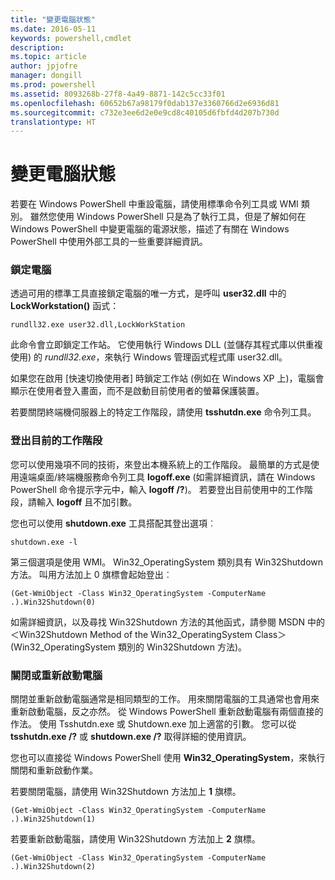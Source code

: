```yaml
---
title: "變更電腦狀態"
ms.date: 2016-05-11
keywords: powershell,cmdlet
description: 
ms.topic: article
author: jpjofre
manager: dongill
ms.prod: powershell
ms.assetid: 8093268b-27f8-4a49-8871-142c5cc33f01
ms.openlocfilehash: 60652b67a98179f0dab137e3360766d2e6936d81
ms.sourcegitcommit: c732e3ee6d2e0e9cd8c40105d6fbfd4d207b730d
translationtype: HT
---
```

# <a name="changing-computer-state"></a>變更電腦狀態
若要在 Windows PowerShell 中重設電腦，請使用標準命令列工具或 WMI 類別。 雖然您使用 Windows PowerShell 只是為了執行工具，但是了解如何在 Windows PowerShell 中變更電腦的電源狀態，描述了有關在 Windows PowerShell 中使用外部工具的一些重要詳細資訊。

### <a name="locking-a-computer"></a>鎖定電腦
透過可用的標準工具直接鎖定電腦的唯一方式，是呼叫 **user32.dll** 中的 **LockWorkstation()** 函式：

```
rundll32.exe user32.dll,LockWorkStation
```

此命令會立即鎖定工作站。 它使用執行 Windows DLL (並儲存其程式庫以供重複使用) 的 *rundll32.exe*，來執行 Windows 管理函式程式庫 user32.dll。

如果您在啟用 [快速切換使用者] 時鎖定工作站 (例如在 Windows XP 上)，電腦會顯示在使用者登入畫面，而不是啟動目前使用者的螢幕保護裝置。

若要關閉終端機伺服器上的特定工作階段，請使用 **tsshutdn.exe** 命令列工具。

### <a name="logging-off-the-current-session"></a>登出目前的工作階段
您可以使用幾項不同的技術，來登出本機系統上的工作階段。 最簡單的方式是使用遠端桌面/終端機服務命令列工具 **logoff.exe** (如需詳細資訊，請在 Windows PowerShell 命令提示字元中，輸入 **logoff /?**)。 若要登出目前使用中的工作階段，請輸入 **logoff** 且不加引數。

您也可以使用 **shutdown.exe** 工具搭配其登出選項︰

```
shutdown.exe -l
```

第三個選項是使用 WMI。 Win32_OperatingSystem 類別具有 Win32Shutdown 方法。 叫用方法加上 0 旗標會起始登出︰

```
(Get-WmiObject -Class Win32_OperatingSystem -ComputerName .).Win32Shutdown(0)
```

如需詳細資訊，以及尋找 Win32Shutdown 方法的其他函式，請參閱 MSDN 中的＜Win32Shutdown Method of the Win32_OperatingSystem Class＞(Win32_OperatingSystem 類別的 Win32Shutdown 方法)。

### <a name="shutting-down-or-restarting-a-computer"></a>關閉或重新啟動電腦
關閉並重新啟動電腦通常是相同類型的工作。 用來關閉電腦的工具通常也會用來重新啟動電腦，反之亦然。 從 Windows PowerShell 重新啟動電腦有兩個直接的作法。 使用 Tsshutdn.exe 或 Shutdown.exe 加上適當的引數。 您可以從 **tsshutdn.exe /?** 或 **shutdown.exe /?** 取得詳細的使用資訊。

您也可以直接從 Windows PowerShell 使用 **Win32_OperatingSystem**，來執行關閉和重新啟動作業。

若要關閉電腦，請使用 Win32Shutdown 方法加上 **1** 旗標。

```
(Get-WmiObject -Class Win32_OperatingSystem -ComputerName .).Win32Shutdown(1)
```

若要重新啟動電腦，請使用 Win32Shutdown 方法加上 **2** 旗標。

```
(Get-WmiObject -Class Win32_OperatingSystem -ComputerName .).Win32Shutdown(2)
```


